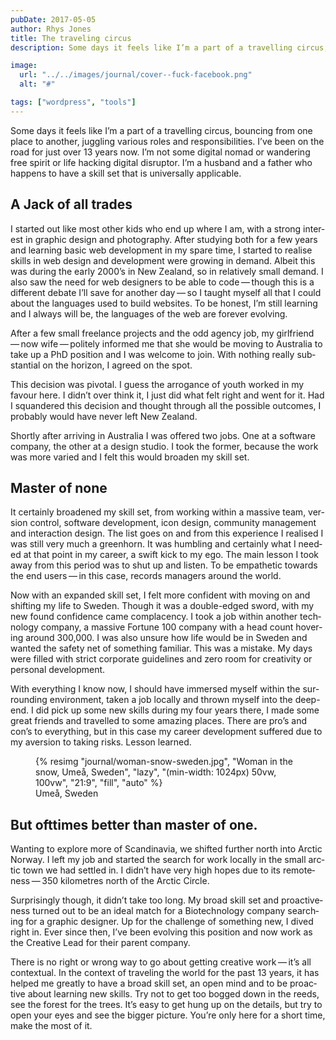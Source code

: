 ```yaml
---
pubDate: 2017-05-05
author: Rhys Jones
title: The traveling circus
description: Some days it feels like I’m a part of a trav­el­ling cir­cus, bounc­ing from one place to anoth­er, jug­gling var­i­ous roles and respon­si­bil­i­ties.

image:
  url: "../../images/journal/cover--fuck-facebook.png"
  alt: "#"

tags: ["wordpress", "tools"]
---
```

Some days it feels like I’m a part of a trav­el­ling cir­cus, bounc­ing from one place to anoth­er, jug­gling var­i­ous roles and respon­si­bil­i­ties. I’ve been on the road for just over 13 years now. I’m not some dig­i­tal nomad or wan­der­ing free spir­it or life hack­ing dig­i­tal dis­rup­tor. I’m a hus­band and a father who hap­pens to have a skill set that is uni­ver­sal­ly applicable.

## A Jack of all trades

I start­ed out like most oth­er kids who end up where I am, with a strong inter­est in graph­ic design and pho­tog­ra­phy. After study­ing both for a few years and learn­ing basic web devel­op­ment in my spare time, I start­ed to realise skills in web design and devel­op­ment were grow­ing in demand. Albeit this was dur­ing the ear­ly 2000’s in New Zealand, so in rel­a­tive­ly small demand. I also saw the need for web design­ers to be able to code — though this is a dif­fer­ent debate I’ll save for anoth­er day — so I taught myself all that I could about the lan­guages used to build web­sites. To be hon­est, I’m still learn­ing and I always will be, the lan­guages of the web are for­ev­er evolving.

After a few small free­lance projects and the odd agency job, my girl­friend — now wife — polite­ly informed me that she would be mov­ing to Aus­tralia to take up a PhD posi­tion and I was wel­come to join. With noth­ing real­ly sub­stan­tial on the hori­zon, I agreed on the spot.

This deci­sion was piv­otal. I guess the arro­gance of youth worked in my favour here. I didn’t over think it, I just did what felt right and went for it. Had I squan­dered this deci­sion and thought through all the pos­si­ble out­comes, I prob­a­bly would have nev­er left New Zealand.

Short­ly after arriv­ing in Aus­tralia I was offered two jobs. One at a soft­ware com­pa­ny, the oth­er at a design stu­dio. I took the for­mer, because the work was more var­ied and I felt this would broad­en my skill set.

## Master of none

It cer­tain­ly broad­ened my skill set, from work­ing with­in a mas­sive team, ver­sion con­trol, soft­ware devel­op­ment, icon design, com­mu­ni­ty man­age­ment and inter­ac­tion design. The list goes on and from this expe­ri­ence I realised I was still very much a green­horn. It was hum­bling and cer­tain­ly what I need­ed at that point in my career, a swift kick to my ego. The main les­son I took away from this peri­od was to shut up and lis­ten. To be empa­thet­ic towards the end users — in this case, records man­agers around the world.

Now with an expand­ed skill set, I felt more con­fi­dent with mov­ing on and shift­ing my life to Swe­den. Though it was a dou­ble-edged sword, with my new found con­fi­dence came com­pla­cen­cy. I took a job with­in anoth­er tech­nol­o­gy com­pa­ny, a mas­sive For­tune 100 com­pa­ny with a head count hov­er­ing around 300,000. I was also unsure how life would be in Swe­den and want­ed the safe­ty net of some­thing famil­iar. This was a mis­take. My days were filled with strict cor­po­rate guide­lines and zero room for cre­ativ­i­ty or per­son­al development.

With every­thing I know now, I should have immersed myself with­in the sur­round­ing envi­ron­ment, tak­en a job local­ly and thrown myself into the deep-end. I did pick up some new skills dur­ing my four years there, I made some great friends and trav­elled to some amaz­ing places. There are pro’s and con’s to every­thing, but in this case my career devel­op­ment suf­fered due to my aver­sion to tak­ing risks. Les­son learned.

<div class="my-8 -mx-4 md:-mx-8 lg:-mx-12">
  <figure>
    <div class="aspect-w-21 aspect-h-9">
      {% resimg
      "journal/woman-snow-sweden.jpg",
      "Woman in the snow, Umeå, Sweden",
      "lazy",
      "(min-width: 1024px) 50vw, 100vw",
      "21:9",
      "fill",
      "auto"
      %}
    </div>
    <figcaption class="relative z-10 block w-full h-auto px-4 py-2 text-sm text-right text-gray-700 lowercase bg-yellow-100 top-full smallcaps">Umeå, Sweden</figcaption>
  </figure>
</div>

## But oft­times bet­ter than mas­ter of one.

Want­i­ng to explore more of Scan­di­navia, we shift­ed fur­ther north into Arc­tic Nor­way. I left my job and start­ed the search for work local­ly in the small arc­tic town we had set­tled in. I didn’t have very high hopes due to its remote­ness — 350 kilo­me­tres north of the Arc­tic Circle.

Sur­pris­ing­ly though, it didn’t take too long. My broad skill set and proac­tive­ness turned out to be an ide­al match for a Biotech­nol­o­gy com­pa­ny search­ing for a graph­ic design­er. Up for the chal­lenge of some­thing new, I dived right in. Ever since then, I’ve been evolv­ing this posi­tion and now work as the Cre­ative Lead for their par­ent company.

There is no right or wrong way to go about get­ting cre­ative work — it’s all con­tex­tu­al. In the con­text of trav­el­ing the world for the past 13 years, it has helped me great­ly to have a broad skill set, an open mind and to be proac­tive about learn­ing new skills. Try not to get too bogged down in the reeds, see the for­est for the trees. It’s easy to get hung up on the details, but try to open your eyes and see the big­ger pic­ture. You’re only here for a short time, make the most of it.
